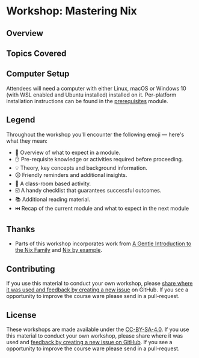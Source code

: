 # Workshop: Mastering Nix

## Overview

## Topics Covered


## Computer Setup

Attendees will need a computer with either Linux, macOS or Windows 10 (with WSL enabled and Ubuntu installed) installed on it. Per-platform installation instructions can be found in the [prerequisites][prerequisites] module.

## Legend

Throughout the workshop you'll encounter the following emoji — here's what they mean:

* 📖 Overview of what to expect in a module.
* ✋ Pre-requisite knowledge or activities required before proceeding.
* 💡 Theory, key concepts and background information.
* 🛈  Friendly reminders and additional insights.
* 🎯 A class-room based activity.
* ☑️ A handy checklist that guarantees successful outcomes.
* 📚 Additional reading material.
* ⏭️️ Recap of the current module and what to expect in the next module

## Thanks

* Parts of this workshop incorporates work from [A Gentle Introduction to the Nix Family](https://ebzzry.io/en/nix/) and [Nix by example](https://jameshfisher.com/2014/09/28/nix-by-example/).

## Contributing

If you use this material to conduct your own workshop, please [share where it was used and feedback by creating a new issue][share-feedback] on GitHub. If you see a opportunity to improve the course ware please send in a pull-request.

## License

These workshops are made available under the [CC-BY-SA-4.0][license]. If you use this material to conduct your own workshop, please share where it was used and [feedback by creating a new issue on GitHub][share-feedback]. If you see a opportunity to improve the course ware please send in a pull-request.

<!-- in-line links -->
[license]: ../LICENSE.md
[share-feedback]: https://github.com/ghuntley/workshops/issues/new?labels=feedback%2C+untriaged&template=feedback.md
[prerequisites]: ./modules/00-prerequisites
